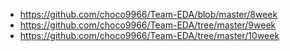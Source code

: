 - https://github.com/choco9966/Team-EDA/blob/master/8week
- https://github.com/choco9966/Team-EDA/tree/master/9week
- https://github.com/choco9966/Team-EDA/tree/master/10week